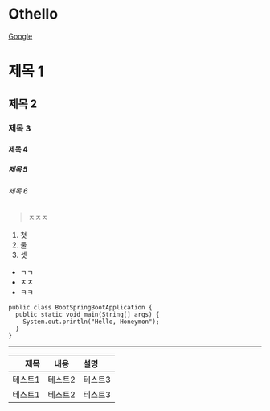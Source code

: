 # Othello

[Google](https://google.com)
# 제목 1
## 제목 2
### 제목 3
#### 제목 4
##### 제목 5
###### 제목 6

> ㅈㅈㅈ
1. 첫
1. 둘
1. 셋

* ㄱㄱ
* ㅈㅈ
* ㅋㅋ

```
public class BootSpringBootApplication {
  public static void main(String[] args) {
    System.out.println("Hello, Honeymon");
  }
}
```

***


|제목|내용|설명|
|-:|:-:|:-|
|테스트1|테스트2|테스트3|
|테스트1|테스트2|테스트3|

